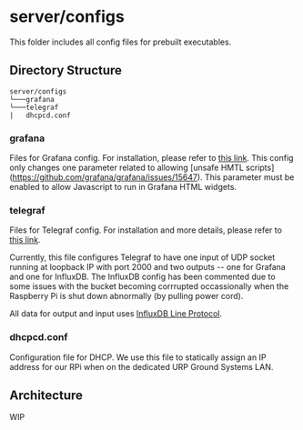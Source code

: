 # server/configs
This folder includes all config files for prebuilt executables.


## Directory Structure

```
server/configs
└───grafana
└───telegraf
|   dhcpcd.conf
```

### grafana
Files for Grafana config. For installation, please refer to [this link](https://grafana.com/docs/grafana/latest/setup-grafana/configure-grafana/). This config only changes one parameter related to allowing [unsafe HMTL scripts] (https://github.com/grafana/grafana/issues/15647). This parameter must be enabled to allow Javascript to run in Grafana HTML widgets.

### telegraf
Files for Telegraf config. For installation and more details, please refer to [this link](https://docs.influxdata.com/telegraf/v1.24/configuration/). 

Currently, this file configures Telegraf to have one input of UDP socket running at loopback IP with port 2000 and two outputs -- one for Grafana and one for InfluxDB. The InfluxDB config has been commented due to some issues with the bucket becoming corrrupted occassionally when the Raspberry Pi is shut down abnormally (by pulling power cord).

All data for output and input uses [InfluxDB Line Protocol](https://docs.influxdata.com/influxdb/v1.8/write_protocols/line_protocol_tutorial/).

### dhcpcd.conf
Configuration file for DHCP. We use this file to statically assign an IP address for our RPi when on the dedicated URP Ground Systems LAN.


## Architecture
WIP